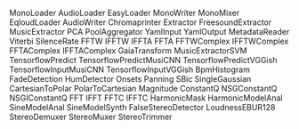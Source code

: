 MonoLoader
AudioLoader
EasyLoader
MonoWriter
MonoMixer
EqloudLoader
AudioWriter
Chromaprinter
Extractor
FreesoundExtractor
MusicExtractor
PCA
PoolAggregator
YamlInput
YamlOutput
MetadataReader
Viterbi
SilenceRate
FFTW
IFFTW
IFFTA
FFTA
FFTWComplex
IFFTWComplex
FFTAComplex
IFFTAComplex
GaiaTransform
MusicExtractorSVM
TensorflowPredict
TensorflowPredictMusiCNN
TensorflowPredictVGGish
TensorflowInputMusiCNN
TensorflowInputVGGish
BpmHistogram
FadeDetection
HumDetector
Onsets
Panning
SBic
SingleGaussian
CartesianToPolar
PolarToCartesian
Magnitude
ConstantQ
NSGConstantQ
NSGIConstantQ
FFT
IFFT
FFTC
IFFTC
HarmonicMask
HarmonicModelAnal
SineModelAnal
SineModelSynth
FalseStereoDetector
LoudnessEBUR128
StereoDemuxer
StereoMuxer
StereoTrimmer
